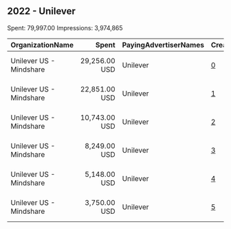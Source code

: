 ## 2022 - Unilever 
Spent: 79,997.00
Impressions: 3,974,865

|OrganizationName|Spent|PayingAdvertiserNames|CreativeUrls|Impressions|Genders|AgeBrackets|CountryCodes|BillingAddresses|CandidateBallotInformation|
|:---|---:|:---|:---|---:|:---|:---|:---|:---|:---|
|Unilever US - Mindshare|29,256.00 USD|Unilever|[0](https://www.snap.com/political-ads/asset/85b2f2f3ca6ca8837d9ffcc567cef1452eb3813a4aae9f6bc7b35c38668f1e4f?mediaType=mp4)|1,557,468|FEMALE|18-49|united states|"PO Box 4614 GCS,New York,10163,US"||
|Unilever US - Mindshare|22,851.00 USD|Unilever|[1](https://www.snap.com/political-ads/asset/61aece5bfcbb41a9f004732e0a00472e5c2f3b0cdc9018818c0682334b045bbd?mediaType=mp4)|1,078,504|FEMALE|18-49|united states|"PO Box 4614 GCS,New York,10163,US"||
|Unilever US - Mindshare|10,743.00 USD|Unilever|[2](https://www.snap.com/political-ads/asset/a68f5d0207ce72126895df19342a69047456ca7a7fcec9a720626fdfdbf87086?mediaType=mp4)|462,263|FEMALE|18-49|united states|"PO Box 4614 GCS,New York,10163,US"||
|Unilever US - Mindshare|8,249.00 USD|Unilever|[3](https://www.snap.com/political-ads/asset/7c936b878336b7cf352c5b3f479742fbedc1280956010a11a6464d0b7b76297b?mediaType=mp4)|437,477|FEMALE|18-49|united states|"PO Box 4614 GCS,New York,10163,US"||
|Unilever US - Mindshare|5,148.00 USD|Unilever|[4](https://www.snap.com/political-ads/asset/1261ea62349178733e38a176bbe36893fcc03009548682d902f6d05886b38299?mediaType=mp4)|257,733|FEMALE|18-49|united states|"PO Box 4614 GCS,New York,10163,US"||
|Unilever US - Mindshare|3,750.00 USD|Unilever|[5](https://www.snap.com/political-ads/asset/c0ef6cd8858bd20a41761df8de6d980d2ac1967e5a71372ea358faed6498948c?mediaType=mp4)|181,420|FEMALE|18-49|united states|"PO Box 4614 GCS,New York,10163,US"||
